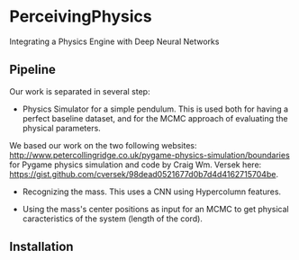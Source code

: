 # PerceivingPhysics
Integrating a Physics Engine with Deep Neural Networks

## Pipeline

Our work is separated in several step:

 - Physics Simulator for a simple pendulum. This is used both for having a perfect baseline dataset, and for the MCMC approach of evaluating the physical parameters.

 We based our work on the two following websites:
http://www.petercollingridge.co.uk/pygame-physics-simulation/boundaries for Pygame physics simulation and code by Craig Wm. Versek here: https://gist.github.com/cversek/98dead0521677d0b7d4d4162715704be.

 - Recognizing the mass. This uses a CNN using Hypercolumn features.

 - Using the mass's center positions as input for an MCMC to get physical caracteristics of the system (length of the cord).

## Installation
